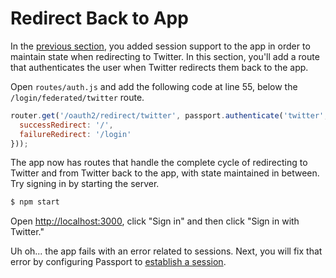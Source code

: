 # Redirect Back to App

In the [previous section](../state/), you added session support to the app in
order to maintain state when redirecting to Twitter.  In this section, you'll
add a route that authenticates the user when Twitter redirects them back to the
app.

Open `routes/auth.js` and add the following code at line 55, below the
`/login/federated/twitter` route.

```js
router.get('/oauth2/redirect/twitter', passport.authenticate('twitter', {
  successRedirect: '/',
  failureRedirect: '/login'
}));
```

The app now has routes that handle the complete cycle of redirecting to Twitter
and from Twitter back to the app, with state maintained in between.  Try signing
in by starting the server.

```sh
$ npm start
```

Open [http://localhost:3000](http://localhost:3000), click "Sign in" and then
click "Sign in with Twitter."

Uh oh... the app fails with an error related to sessions.  Next, you will fix
that error by configuring Passport to [establish a session](../session/).

